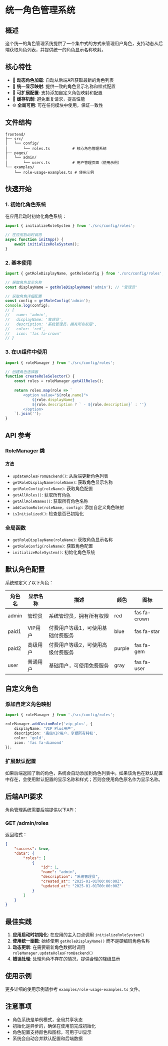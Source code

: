 # 统一角色管理系统

## 概述

这个统一的角色管理系统提供了一个集中式的方式来管理用户角色，支持动态从后端获取角色列表，并提供统一的角色显示名称映射。

## 核心特性

- 🔄 **动态角色加载**: 自动从后端API获取最新的角色列表
- 🎨 **统一显示映射**: 提供一致的角色显示名称和样式配置
- 🔧 **可扩展配置**: 支持添加自定义角色映射和配置
- 💾 **缓存机制**: 避免重复请求，提高性能
- 🌐 **全局可用**: 可在任何模块中使用，保证一致性

## 文件结构

```
frontend/
├── src/
│   └── config/
│       └── roles.ts          # 核心角色管理系统
├── pages/
│   └── admin/
│       └── users.ts          # 用户管理页面（使用示例）
└── examples/
    └── role-usage-examples.ts # 使用示例
```

## 快速开始

### 1. 初始化角色系统

在应用启动时初始化角色系统：

```typescript
import { initializeRoleSystem } from './src/config/roles';

// 在应用启动时调用
async function initApp() {
    await initializeRoleSystem();
}
```

### 2. 基本使用

```typescript
import { getRoleDisplayName, getRoleConfig } from './src/config/roles';

// 获取角色显示名称
const displayName = getRoleDisplayName('admin'); // "管理员"

// 获取角色详细配置
const config = getRoleConfig('admin');
console.log(config); 
// {
//   name: 'admin',
//   displayName: '管理员',
//   description: '系统管理员，拥有所有权限',
//   color: 'red',
//   icon: 'fas fa-crown'
// }
```

### 3. 在UI组件中使用

```typescript
import { roleManager } from './src/config/roles';

// 创建角色选择器
function createRoleSelector() {
    const roles = roleManager.getAllRoles();
    
    return roles.map(role => `
        <option value="${role.name}">
            ${role.displayName}
            ${role.description ? ` - ${role.description}` : ''}
        </option>
    `).join('');
}
```

## API 参考

### RoleManager 类

#### 方法

- `updateRolesFromBackend()`: 从后端更新角色列表
- `getRoleDisplayName(roleName)`: 获取角色显示名称
- `getRoleConfig(roleName)`: 获取角色配置
- `getAllRoles()`: 获取所有角色
- `getAllRoleNames()`: 获取所有角色名称
- `addCustomRole(roleName, config)`: 添加自定义角色映射
- `isInitialized()`: 检查是否已初始化

### 全局函数

- `getRoleDisplayName(roleName)`: 获取角色显示名称
- `getRoleConfig(roleName)`: 获取角色配置
- `initializeRoleSystem()`: 初始化角色系统

## 默认角色配置

系统预定义了以下角色：

| 角色名 | 显示名称 | 描述 | 颜色 | 图标 |
|--------|----------|------|------|------|
| admin | 管理员 | 系统管理员，拥有所有权限 | red | fas fa-crown |
| paid1 | VIP用户 | 付费用户等级1，可使用基础付费服务 | blue | fas fa-star |
| paid2 | 高级用户 | 付费用户等级2，可使用高级付费服务 | purple | fas fa-gem |
| user | 普通用户 | 基础用户，可使用免费服务 | gray | fas fa-user |

## 自定义角色

### 添加自定义角色映射

```typescript
import { roleManager } from './src/config/roles';

roleManager.addCustomRole('vip_plus', {
    displayName: 'VIP Plus用户',
    description: '高级VIP用户，享受所有特权',
    color: 'gold',
    icon: 'fas fa-diamond'
});
```

### 扩展默认配置

如果后端返回了新的角色，系统会自动添加到角色列表中。如果该角色在默认配置中存在，会使用默认配置的显示名称和样式；否则会使用角色原名作为显示名称。

## 后端API要求

角色管理系统需要后端提供以下API：

### GET /admin/roles

返回格式：
```json
{
    "success": true,
    "data": {
        "roles": [
            {
                "id": 1,
                "name": "admin",
                "description": "系统管理员",
                "created_at": "2025-01-01T00:00:00Z",
                "updated_at": "2025-01-01T00:00:00Z"
            }
        ]
    }
}
```

## 最佳实践

1. **应用启动时初始化**: 在应用的主入口点调用 `initializeRoleSystem()`
2. **使用统一函数**: 始终使用 `getRoleDisplayName()` 而不是硬编码角色名称
3. **动态更新**: 在需要最新角色数据时调用 `roleManager.updateRolesFromBackend()`
4. **错误处理**: 处理角色不存在的情况，提供合理的降级显示

## 使用示例

更多详细的使用示例请参考 `examples/role-usage-examples.ts` 文件。

## 注意事项

- 角色系统是单例模式，全局共享状态
- 初始化是异步的，确保在使用前完成初始化
- 角色配置支持颜色和图标，可用于UI显示
- 系统会自动合并默认配置和后端数据
